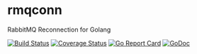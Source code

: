 # rmqconn
RabbitMQ Reconnection for Golang

[![Build Status](https://travis-ci.org/sbabiv/rmqconn.svg?branch=master)](https://travis-ci.org/sbabiv/rmqconn)
[![Coverage Status](https://coveralls.io/repos/github/sbabiv/rmqconn/badge.svg?branch=master)](https://coveralls.io/github/sbabiv/rmqconn?branch=master)
[![Go Report Card](https://goreportcard.com/badge/github.com/sbabiv/rmqconn)](https://goreportcard.com/report/github.com/sbabiv/rmqconn)
[![GoDoc](https://godoc.org/github.com/sbabiv/rmqconn?status.svg)](https://godoc.org/github.com/sbabiv/rmqconn)
